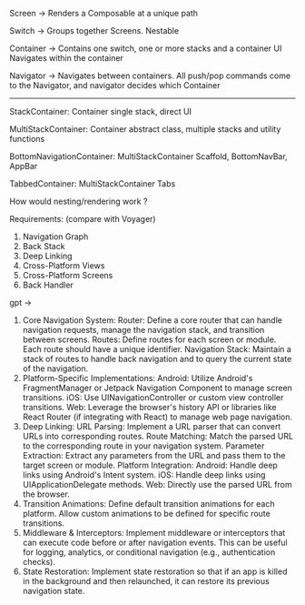 Screen ->
   Renders a Composable at a unique path

Switch ->
   Groups together Screens. Nestable

Container ->
   Contains one switch, one or more stacks and a container UI
   Navigates within the container

Navigator ->
   Navigates between containers.
   All push/pop commands come to the Navigator, and navigator decides which Container

-----------------------------------------------------------------------------------------------

StackContainer: Container
   single stack, direct UI

MultiStackContainer: Container
   abstract class, multiple stacks and utility functions

BottomNavigationContainer: MultiStackContainer
   Scaffold, BottomNavBar, AppBar

TabbedContainer: MultiStackContainer
   Tabs

How would nesting/rendering work ?




Requirements: (compare with Voyager)
1. Navigation Graph
2. Back Stack
3. Deep Linking
4. Cross-Platform Views
5. Cross-Platform Screens
6. Back Handler

gpt ->
1. Core Navigation System:
   Router: Define a core router that can handle navigation requests, manage the navigation stack, and transition between screens.
   Routes: Define routes for each screen or module. Each route should have a unique identifier.
   Navigation Stack: Maintain a stack of routes to handle back navigation and to query the current state of the navigation.
2. Platform-Specific Implementations:
   Android: Utilize Android's FragmentManager or Jetpack Navigation Component to manage screen transitions.
   iOS: Use UINavigationController or custom view controller transitions.
   Web: Leverage the browser's history API or libraries like React Router (if integrating with React) to manage web page navigation.
3. Deep Linking:
   URL Parsing: Implement a URL parser that can convert URLs into corresponding routes.
   Route Matching: Match the parsed URL to the corresponding route in your navigation system.
   Parameter Extraction: Extract any parameters from the URL and pass them to the target screen or module.
   Platform Integration:
   Android: Handle deep links using Android's Intent system.
   iOS: Handle deep links using UIApplicationDelegate methods.
   Web: Directly use the parsed URL from the browser.
4. Transition Animations:
   Define default transition animations for each platform.
   Allow custom animations to be defined for specific route transitions.
5. Middleware & Interceptors:
   Implement middleware or interceptors that can execute code before or after navigation events. This can be useful for logging, analytics, or conditional navigation (e.g., authentication checks).
6. State Restoration:
   Implement state restoration so that if an app is killed in the background and then relaunched, it can restore its previous navigation state.

 
